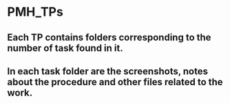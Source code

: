 # PMH_TPs

## Each TP contains folders corresponding to the number of task found in it.
## In each task folder are the screenshots, notes about the procedure and other files related to the work.